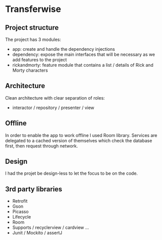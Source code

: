 # Transferwise

## Project structure

The project has 3 modules:

- app: create and handle the dependency injections
- dependency: expose the main interfaces that will be necessary as we add features to the project   
- rickandmorty: feature module that contains a list / details of Rick and Morty characters

## Architecture

Clean architecture with clear separation of roles:
- interactor / repository / presenter / view 

## Offline 

In order to enable the app to work offline I used Room library.
Services are delegated to a cached version of themselves which check the database first, then request through network.

## Design

I had the projet be design-less to let the focus to be on the code.

## 3rd party libraries

- Retrofit
- Gson
- Picasso
- Lifecycle
- Room
- Supports / recyclerview / cardview ...
- Junit / Mockito / assertJ